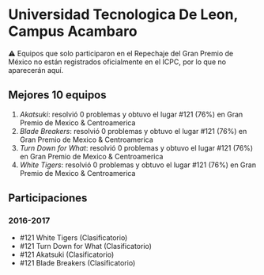 # Universidad Tecnologica De Leon, Campus Acambaro

:warning: Equipos que solo participaron en el Repechaje del Gran Premio de México no están registrados oficialmente en el ICPC, por lo que no aparecerán aquí.

## Mejores 10 equipos

1. _Akatsuki_: resolvió 0 problemas y obtuvo el lugar #121 (76%) en Gran Premio de Mexico & Centroamerica
1. _Blade Breakers_: resolvió 0 problemas y obtuvo el lugar #121 (76%) en Gran Premio de Mexico & Centroamerica
1. _Turn Down for What_: resolvió 0 problemas y obtuvo el lugar #121 (76%) en Gran Premio de Mexico & Centroamerica
1. _White Tigers_: resolvió 0 problemas y obtuvo el lugar #121 (76%) en Gran Premio de Mexico & Centroamerica

## Participaciones

### 2016-2017

- #121 White Tigers (Clasificatorio)
- #121 Turn Down for What (Clasificatorio)
- #121 Akatsuki (Clasificatorio)
- #121 Blade Breakers (Clasificatorio)



